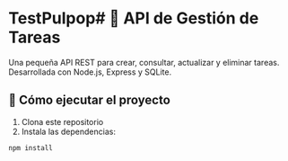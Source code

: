 # TestPulpop# 📝 API de Gestión de Tareas

Una pequeña API REST para crear, consultar, actualizar y eliminar tareas. Desarrollada con Node.js, Express y SQLite.

## 🚀 Cómo ejecutar el proyecto

1. Clona este repositorio
2. Instala las dependencias:

```bash
npm install
